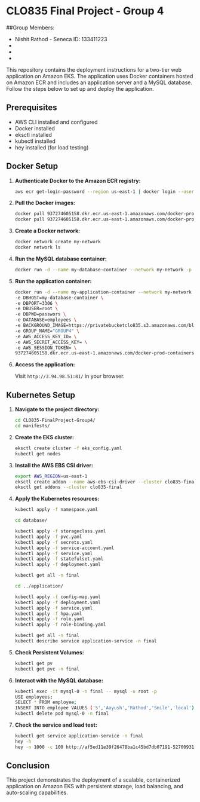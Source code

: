 # CLO835 Final Project - Group 4

##Group Members:
- Nishit Rathod - Seneca ID: 133411223
-
-
-

This repository contains the deployment instructions for a two-tier web application on Amazon EKS. The application uses Docker containers hosted on Amazon ECR and includes an application server and a MySQL database. Follow the steps below to set up and deploy the application.

## Prerequisites

- AWS CLI installed and configured
- Docker installed
- eksctl installed
- kubectl installed
- hey installed (for load testing)

## Docker Setup

1. **Authenticate Docker to the Amazon ECR registry:**

    ```bash
    aws ecr get-login-password --region us-east-1 | docker login --username AWS --password-stdin 937274605158.dkr.ecr.us-east-1.amazonaws.com
    ```

2. **Pull the Docker images:**

    ```bash
    docker pull 937274605158.dkr.ecr.us-east-1.amazonaws.com/docker-prod-containers-application:latest
    docker pull 937274605158.dkr.ecr.us-east-1.amazonaws.com/docker-prod-containers-database:latest
    ```

3. **Create a Docker network:**

    ```bash
    docker network create my-network
    docker network ls
    ```

4. **Run the MySQL database container:**

    ```bash
    docker run -d --name my-database-container --network my-network -p 3306:3306 -e MYSQL_ROOT_PASSWORD=passwors 937274605158.dkr.ecr.us-east-1.amazonaws.com/docker-prod-containers-database:latest
    ```

5. **Run the application container:**

    ```bash
    docker run -d --name my-application-container --network my-network -p 81:81 \
    -e DBHOST=my-database-container \
    -e DBPORT=3306 \
    -e DBUSER=root \
    -e DBPWD=passwors \
    -e DATABASE=employees \
    -e BACKGROUND_IMAGE=https://privatebucketclo835.s3.amazonaws.com/blue.jpg \
    -e GROUP_NAME="GROUP4" \
    -e AWS_ACCESS_KEY_ID= \
    -e AWS_SECRET_ACCESS_KEY= \
    -e AWS_SESSION_TOKEN= \
    937274605158.dkr.ecr.us-east-1.amazonaws.com/docker-prod-containers-application:latest
    ```

6. **Access the application:**

    Visit `http://3.94.98.51:81/` in your browser.

## Kubernetes Setup

1. **Navigate to the project directory:**

    ```bash
    cd CLO835-FinalProject-Group4/
    cd manifests/
    ```

2. **Create the EKS cluster:**

    ```bash
    eksctl create cluster -f eks_config.yaml
    kubectl get nodes
    ```

3. **Install the AWS EBS CSI driver:**

    ```bash
    export AWS_REGION=us-east-1
    eksctl create addon --name aws-ebs-csi-driver --cluster clo835-final --service-account-role-arn arn:aws:iam::937274605158:role/LabRole --force
    eksctl get addons --cluster clo835-final
    ```

4. **Apply the Kubernetes resources:**

    ```bash
    kubectl apply -f namespace.yaml

    cd database/

    kubectl apply -f storageclass.yaml
    kubectl apply -f pvc.yaml
    kubectl apply -f secrets.yaml
    kubectl apply -f service-account.yaml
    kubectl apply -f service.yaml
    kubectl apply -f statefulset.yaml
    kubectl apply -f deployment.yaml

    kubectl get all -n final

    cd ../application/

    kubectl apply -f config-map.yaml
    kubectl apply -f deployment.yaml
    kubectl apply -f service.yaml
    kubectl apply -f hpa.yaml
    kubectl apply -f role.yaml
    kubectl apply -f role-binding.yaml

    kubectl get all -n final
    kubectl describe service application-service -n final
    ```

5. **Check Persistent Volumes:**

    ```bash
    kubectl get pv
    kubectl get pvc -n final
    ```

6. **Interact with the MySQL database:**

    ```bash
    kubectl exec -it mysql-0 -n final -- mysql -u root -p
    USE employees;
    SELECT * FROM employee;
    INSERT INTO employee VALUES ('5','Aayush','Rathod','Smile','local');
    kubectl delete pod mysql-0 -n final
    ```

7. **Check the service and load test:**

    ```bash
    kubectl get service application-service -n final
    hey -h
    hey -n 1000 -c 100 http://af5ed11e39f26478ba1c45bd7db07191-527009310.us-east-1.elb.amazonaws.com
    ```

## Conclusion

This project demonstrates the deployment of a scalable, containerized application on Amazon EKS with persistent storage, load balancing, and auto-scaling capabilities. 
